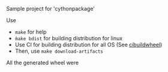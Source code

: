 Sample project for 'cythonpackage'

Use 
- `make` for help
- `m̀ake bdist` for building distribution for linux
- Use CI for building distribution for all OS (See [cibuildwheel](https://cibuildwheel.readthedocs.io/en/stable/))
- Then, use `make download-artifacts`

All the generated wheel were 
